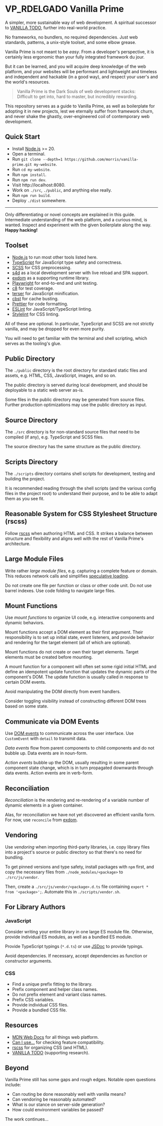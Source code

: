 # VP_RDELGADO Vanilla Prime

A simpler, more sustainable way of web development. A spiritual successor to [VANILLA TODO](https://github.com/morris/vanilla-todo), further into real-world practice.

No frameworks, no bundlers, no required dependencies.
Just web standards, patterns, a unix-style toolset, and some elbow grease.

Vanilla Prime is not meant to be _easy_.
From a developer's perspective,
it is certainly less ergonomic than your fully integrated framework du jour.

But it can be learned,
and you will acquire deep knowledge of the web platform,
and your websites will be performant
and lightweight
and timeless
and independent
and hackable (in a good way),
and respect your user's and the world's resources.

> Vanilla Prime is the Dark Souls of web development stacks:<br>
> Difficult to get into, hard to master, but incredibly rewarding.

This repository serves as a guide to Vanilla Prime,
as well as boilerplate for adopting it in new projects,
lest we eternally suffer from framework churn,
and never shake the ghastly, over-engineered coil
of contemporary web development.

## Quick Start

- Install [Node.js](https://nodejs.org/) >= 20.
- Open a terminal.
- Run `git clone --depth=1 https://github.com/morris/vanilla-prime.git my-website`.
- Run `cd my-website`.
- Run `npm install`.
- Run `npm run dev`.
- Visit http://localhost:8080.
- Work on `./src`, `./public`, and anything else really.
- Run `npm run build`.
- Deploy `./dist` somewhere.

---

Only differentiating or novel concepts are explained in this guide.
Intermediate understanding of the web platform, and a curious mind, is wanted.
Inspect and experiment with the given boilerplate along the way.
**Happy hacking!**

## Toolset

- [Node.js](https://nodejs.org/) to run most other tools listed here.
- [TypeScript](https://www.typescriptlang.org/) for JavaScript type safety and correctness.
- [SCSS](https://sass-lang.com/) for CSS preprocessing.
- [s4d](https://github.com/morris/s4d) as a local development server with live reload and SPA support.
- [exdom](https://github.com/morris/exdom) as a supporting runtime library.
- [Playwright](https://playwright.dev/) for end-to-end and unit testing.
- [c8](https://github.com/bcoe/c8) for test coverage.
- [terser](https://terser.org/) for JavaScript minification.
- [cbst](https://github.com/morris/cbst) for cache busting.
- [Prettier](https://prettier.io/) for code formatting.
- [ESLint](https://eslint.org/) for JavaScript/TypeScript linting.
- [Stylelint](https://stylelint.io/) for CSS linting.

All of these are optional.
In particular, TypeScript and SCSS are not strictly vanilla,
and may be dropped for even more purity.

You will need to get familiar with the terminal and shell scripting,
which serves as the tooling's glue.

## Public Directory

The `./public` directory is the root directory for standard static files and assets,
e.g. HTML, CSS, JavaScript, images, and so on.

The public directory is served during local development,
and should be deployable to a static web server as-is.

Some files in the public directory may be generated from source files.
Further production optimizations may use the public directory as input.

## Source Directory

The `./src` directory is for non-standard source files that need to be compiled (if any),
e.g. TypeScript and SCSS files.

The source directory has the same structure as the public directory.

## Scripts Directory

The `./scripts` directory contains shell scripts for development, testing and
building the project.

It is recommended reading through the shell scripts
(and the various config files in the project root)
to understand their purpose, and to be able to adapt them as you see fit.

## Reasonable System for CSS Stylesheet Structure (rscss)

Follow [rscss](https://rstacruz.github.io/rscss/) when authoring HTML and CSS.
It strikes a balance between structure and flexibility and aligns
well with the rest of Vanilla Prime's architecture.

## Large Module Files

Write rather _large module files_, e.g. capturing a complete feature or domain.
This reduces network calls and simplifies
[speculative loading](https://developer.mozilla.org/en-US/docs/Web/Performance/Speculative_loading).

Do not create one file per function or class or other code unit.
Do not use barrel indexes.
Use code folding to navigate large files.

## Mount Functions

Use _mount functions_ to organize UI code,
e.g. interactive components and dynamic behaviors.

Mount functions accept a DOM element as their first argument.
Their responsibility is to set up initial state, event listeners, and provide behavior
and rendering for the target element (all of which are optional).

Mount functions do not create or own their target elements.
Target elements must be created before mounting.

A mount function for a component will often set some rigid initial HTML
and define an idempotent update function
that updates the dynamic parts of the component's DOM.
The update function is usually called in response to certain DOM events.

Avoid manipulating the DOM directly from event handlers.

Consider toggling visibility
instead of constructing different DOM trees based on some state.

## Communicate via DOM Events

Use [DOM events](https://developer.mozilla.org/en-US/docs/Web/Events/Creating_and_triggering_events)
to communicate across the user interface.
Use `CustomEvent` with `detail` to transmit data.

_Data events_ flow from parent components to child components
and do not bubble up.
Data events are in noun-form.

_Action events_ bubble up the DOM,
usually resulting in some parent component state change,
which is in turn propagated downwards through data events.
Action events are in verb-form.

## Reconciliation

_Reconciliation_ is the rendering and re-rendering of a variable number of
dynamic elements in a given container.

Alas, for reconciliation we have not yet discovered an efficient vanilla form.
For now, use `reconcile` from [exdom](https://github.com/morris/exdom).

## Vendoring

Use _vendoring_ when importing third-party libraries,
i.e. copy library files into a project's source or public directory
so that there's no need for bundling.

To get pinned versions and type safety, install packages with `npm` first,
and copy the necessary files from `./node_modules/<package>` to `./src/js/vendor`.

Then, create a `./src/js/vendor/<package>.d.ts` file containing `export * from '<package>';`.
Automate this in `./scripts/vendor.sh`.

## For Library Authors

### JavaScript

Consider writing your entire library in one large ES module file.
Otherwise, provide individual ES modules, as well as a bundled ES module.

Provide TypeScript typings (`*.d.ts`) or use [JSDoc](https://jsdoc.app/)
to provide typings.

Avoid dependencies. If necessary, accept dependencies as function or constructor arguments.

### CSS

- Find a unique prefix fitting to the library.
- Prefix component and helper class names.
- Do not prefix element and variant class names.
- Prefix CSS variables.
- Provide individual CSS files.
- Provide a bundled CSS file.

## Resources

- [MDN Web Docs](https://developer.mozilla.org/) for all things web platform.
- [Can I use...](https://caniuse.com) for checking feature compatibility.
- [rscss](https://rstacruz.github.io/rscss/) for organizing CSS (and HTML).
- [VANILLA TODO](https://github.com/morris/vanilla-todo) (supporting research).

## Beyond

Vanilla Prime still has some gaps and rough edges.
Notable open questions include:

- Can routing be done reasonably well with vanilla means?
- Can vendoring be reasonably automated?
- What is our stance on server-side generation?
- How could environment variables be passed?

The work continues...
